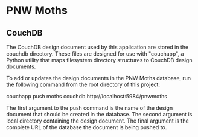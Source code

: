 PNW Moths
=========

CouchDB
-------

The CouchDB design document used by this application are stored in the couchdb
directory. These files are designed for use with "couchapp", a Python utility
that maps filesystem directory structures to CouchDB design documents.

To add or updates the design documents in the PNW Moths database, run the
following command from the root directory of this project:

couchapp push moths couchdb http://localhost:5984/pnwmoths

The first argument to the push command is the name of the design document that
should be created in the database. The second argument is local directory
containing the design document.  The final argument is the complete URL of the
database the document is being pushed to.